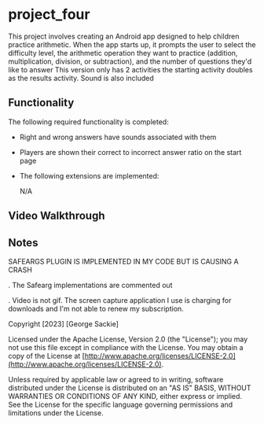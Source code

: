# project_four

This project involves creating an Android app designed to help children practice arithmetic. When the app starts up, it prompts the user to select the difficulty level, the arithmetic operation they want to practice (addition, multiplication, division, or subtraction), and the number of questions they'd like to answer
This version only has 2 activities the starting activity doubles as the results activity. Sound is also included
## Functionality
The following required functionality is completed:

- Right and wrong answers have sounds associated with them
- Players are shown their correct to incorrect answer ratio on the start page


-  The following extensions are implemented:
   
    N/A

## Video Walkthrough



## Notes

SAFEARGS PLUGIN IS IMPLEMENTED IN MY CODE BUT IS CAUSING A CRASH

. The Safearg implementations are commented out

. Video is not gif. The screen capture application I use is charging for downloads and I'm not able to renew my subscription. 

Copyright [2023] [George Sackie]

Licensed under the Apache License, Version 2.0 (the "License"); you may not use this file except in compliance with the License. You may obtain a copy of the License at [http://www.apache.org/licenses/LICENSE-2.0](http://www.apache.org/licenses/LICENSE-2.0).

Unless required by applicable law or agreed to in writing, software distributed under the License is distributed on an "AS IS" BASIS, WITHOUT WARRANTIES OR CONDITIONS OF ANY KIND, either express or implied. See the License for the specific language governing permissions and limitations under the License.




